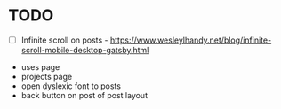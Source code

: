 # TODO

- [ ] Infinite scroll on posts - https://www.wesleylhandy.net/blog/infinite-scroll-mobile-desktop-gatsby.html
- uses page
- projects page
- open dyslexic font to posts
- back button on post of post layout

